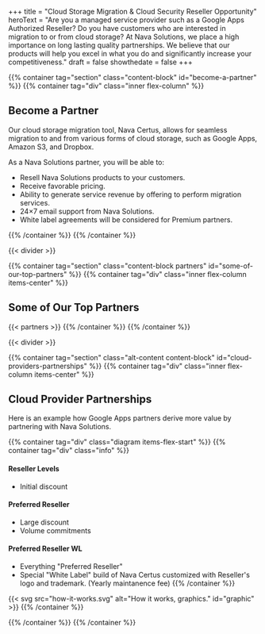 +++
  title = "Cloud Storage Migration & Cloud Security Reseller Opportunity"
  heroText = "Are you a managed service provider such as a Google Apps Authorized Reseller? Do you have customers who are interested in migration to or from cloud storage? At Nava Solutions, we place a high importance on long lasting quality partnerships. We believe that our products will help you excel in what you do and significantly increase your competitiveness."
  draft = false
  showthedate = false
+++

{{% container tag="section" class="content-block" id="become-a-partner" %}}
{{% container tag="div" class="inner flex-column" %}}
## Become a Partner

Our cloud storage migration tool, Nava Certus, allows for seamless migration to and from various forms of cloud storage, such as Google Apps, Amazon S3, and Dropbox.

As a Nava Solutions partner, you will be able to:

* Resell Nava Solutions products to your customers.
* Receive favorable pricing.
* Ability to generate service revenue by offering to perform migration services.
* 24×7 email support from Nava Solutions.
* White label agreements will be considered for Premium partners.

{{% /container %}}
{{% /container %}}

{{< divider >}}

{{% container tag="section" class="content-block partners" id="some-of-our-top-partners" %}}
{{% container tag="div" class="inner flex-column items-center" %}}
## Some of Our Top Partners

{{< partners >}}
{{% /container %}}
{{% /container %}}

{{< divider >}}

{{% container tag="section" class="alt-content content-block" id="cloud-providers-partnerships" %}}
{{% container tag="div" class="inner flex-column items-center" %}}
## Cloud Provider Partnerships

Here is an example how Google Apps partners derive more value by partnering with Nava Solutions.

{{% container tag="div" class="diagram items-flex-start" %}}
{{% container tag="div" class="info" %}}
#### Reseller Levels
* Initial discount

#### Preferred Reseller
* Large discount
* Volume commitments

#### Preferred Reseller WL
* Everything "Preferred Reseller"
* Special "White Label" build of Nava Certus customized with Reseller's logo and trademark. (Yearly maintanence fee)
{{% /container %}}
<!-- ISSUE: https://github.com/fourjuaneight/nava-solutions/issues/2 -->
{{< svg src="how-it-works.svg" alt="How it works, graphics." id="graphic" >}}
{{% /container %}}

{{% /container %}}
{{% /container %}}